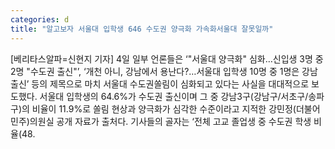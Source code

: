 ```yaml
---
categories: d
title: "알고보자 서울대 입학생 646 수도권 양극화 가속화서울대 잘못일까"
---
```

[베리타스알파=신현지 기자] 4일 일부 언론들은 ‘"서울대 양극화" 심화…신입생 3명 중 2명 "수도권 출신"’, ‘개천 아니, 강남에서 용난다?…서울대 입학생 10명 중 1명은 강남 출신’ 등의 제목으로 마치 서울대 수도권쏠림이 심화되고 있다는 사실을 대대적으로 보도했다. 서울대 입학생의 64.6%가 수도권 출신이며 그 중 강남3구(강남구/서초구/송파구)의 비율이 11.9%로 쏠림 현상과 양극화가 심각한 수준이라고 지적한 강민정(더불어민주)의원실 공개 자료가 출처다. 기사들의 골자는 ‘전체 고교 졸업생 중 수도권 학생 비율(48.
